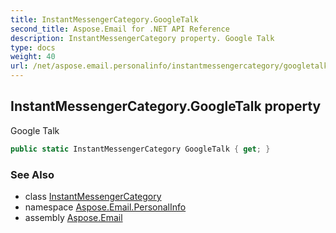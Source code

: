 ```yaml
---
title: InstantMessengerCategory.GoogleTalk
second_title: Aspose.Email for .NET API Reference
description: InstantMessengerCategory property. Google Talk
type: docs
weight: 40
url: /net/aspose.email.personalinfo/instantmessengercategory/googletalk/
---
```

## InstantMessengerCategory.GoogleTalk property

Google Talk

```csharp
public static InstantMessengerCategory GoogleTalk { get; }
```

### See Also

* class [InstantMessengerCategory](../)
* namespace [Aspose.Email.PersonalInfo](../../instantmessengercategory/)
* assembly [Aspose.Email](../../../)


